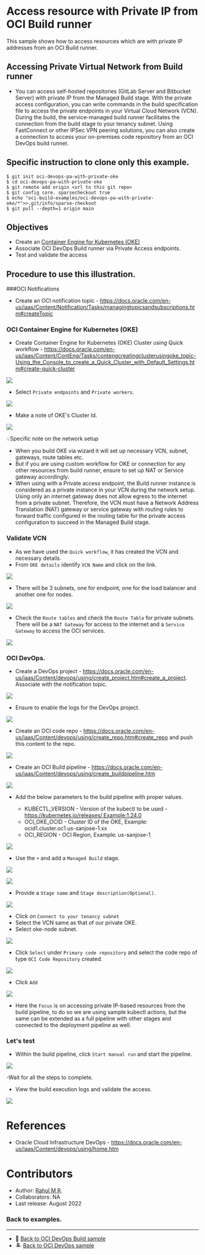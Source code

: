 # Access resource with Private IP from OCI Build runner

This sample shows how to access resources which are with private IP addresses from an OCI Build runner.

## Accessing Private Virtual Network from Build runner

- You can access self-hosted repositories (GitLab Server and Bitbucket Server) with private IP from the Managed Build stage. With the private access configuration, you can write commands in the build specification file to access the private endpoints in your Virtual Cloud Network (VCN). During the build, the service-managed build runner facilitates the connection from the build stage to your tenancy subnet. Using FastConnect or other IPSec VPN peering solutions, you can also create a connection to access your on-premises code repository from an OCI DevOps build runner.

## Specific instruction to clone only this example.

   ```
   $ git init oci-devops-pa-with-private-oke
   $ cd oci-devops-pa-with-private-oke
   $ git remote add origin <url to this git repo>
   $ git config core. sparsecheckout true
   $ echo "oci-build-examples/oci-devops-pa-with-private-oke/*">>.git/info/sparse-checkout
   $ git pull --depth=1 origin main

   ```

## Objectives

- Create an [Container Engine for Kubernetes (OKE)](https://docs.oracle.com/en-us/iaas/Content/ContEng/home.htm)
- Associate OCI DevOps Build runner via Private Access endpoints.
- Test and validate the access


## Procedure to use this illustration.

###OCI Notifications
- Create an OCI notification topic - https://docs.oracle.com/en-us/iaas/Content/Notification/Tasks/managingtopicsandsubscriptions.htm#createTopic

### OCI Container Engine for Kubernetes (OKE)
- Create  Container Engine for Kubernetes (OKE) Cluster using Quick workflow - https://docs.oracle.com/en-us/iaas/Content/ContEng/Tasks/contengcreatingclusterusingoke_topic-Using_the_Console_to_create_a_Quick_Cluster_with_Default_Settings.htm#create-quick-cluster

![](images/oci-oke-wizzard.png)

- Select `Private endpoints` and `Private workers`.

![](images/oci-oke-private-cluster-details.png)


- Make a note of OKE's Cluster Id.

![](images/oci-oke-cluster-id.png)

💡Specific note on the network setup
- When you build OKE via wizard it will set up necessary VCN, subnet, gateways, route tables etc.
- But if you are using custom workflow for OKE or connection for any other resources from build runner, ensure to set up NAT or Service gateway accordingly.
- When using with a Private access endpoint, the Build runner instance is considered as a private instance in your VCN during the network setup. Using only an internet gateway does not allow egress to the internet from a private subnet. Therefore, the VCN must have a Network Address Translation (NAT) gateway or service gateway with routing rules to forward traffic configured in the routing table for the private access configuration to succeed in the Managed Build stage.

### Validate VCN

- As we have used the `Quick workflow`, it has created the VCN and necessary details.
- From `OKE details` identify `VCN Name` and click on the link.

![](images/oci-oke-vcn.png)

- There will be 3 subnets, one for endpoint, one for the load balancer and another one for nodes.

![](images/oci-vcn-subnets.png)

- Check the `Route tables` and check the `Route Table` for private subnets. There will be a `NAT Gateway` for access to the internet and a `Service Gateway` to access the OCI services.

![](images/oci-vcn-routerules.png)

### OCI DevOps.

- Create a DevOps project - https://docs.oracle.com/en-us/iaas/Content/devops/using/create_project.htm#create_a_project.
  Associate with the notification topic.

![](images/oci-devops-project.png)

- Ensure to enable the logs for the DevOps project.

![](images/oci-devops-logs.png)

- Create an OCI code repo - https://docs.oracle.com/en-us/iaas/Content/devops/using/create_repo.htm#create_repo and push this content to the repo.

![](images/oci-coderepo-files.png)

- Create an OCI Build pipeline - https://docs.oracle.com/en-us/iaas/Content/devops/using/create_buildpipeline.htm

![](images/oci-devops-buildpipeline.png)

- Add the below parameters to the build pipeline with proper values.

  - KUBECTL_VERSION - Version of the kubectl to be used - https://kubernetes.io/releases/,Example:1.24.0
  - OCI_OKE_OCID - Cluster ID of the OKE, Example: ocid1.cluster.oc1.us-sanjose-1.xx
  - OCI_REGION - OCI Region, Example: us-sanjose-1

![](images/oci-build-paramters.png)


- Use the `+` and add a `Managed Build` stage.

![](images/oci-buildpipeline-addstages.png)

![](images/oci-buildmanagedbuild-stage.png)

- Provide a `Stage name` and `Stage description(Optional)`.

![](images/oci-build-mb-1.png)

- Click on `Connect to your tenancy subnet`
- Select the VCN same as that of our private OKE.
- Select oke-node subnet.

![](images/oci-build-mb-2.png)

- Click `Select` under `Primary code repository` and select the code repo of type `OCI Code Repository` created.

![](images/oci-build-mb-3.png)

- Click `Add`

![](images/oci-build-mb-4.png)

- Here the `Focus` is on accessing private IP-based resources from the build pipeline, to do so we are using sample kubectl actions, but the same can be extended as a full pipeline with other stages and connected to the deployment pipeline as well.

### Let's test

- Within the build pipeline, click `Start manual run` and start the pipeline.

![](images/oci-build-manual-run.png)

-Wait for all the steps to complete.

- View the build execution logs and validate the access.

![](images/oci-build-logs.png)

References
==========

- Oracle Cloud Infrastructure DevOps - https://docs.oracle.com/en-us/iaas/Content/devops/using/home.htm


Contributors
===========

- Author: [Rahul M R](https://github.com/RahulMR42).
- Collaborators: NA
- Last release: August 2022

### Back to examples.
----

- 🍿 [Back to OCI DevOps Build sample](./../README.md)
- 🏝️ [Back to OCI DevOps sample](./../../README.md)



